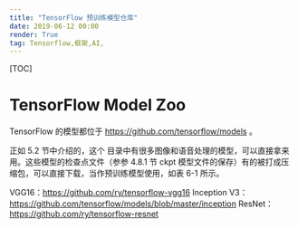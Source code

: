 ```yaml
---
title: "TensorFlow 预训练模型仓库"
date: 2019-06-12 00:00
render: True 
tag: Tensorflow,框架,AI,
---
```

[TOC]
# TensorFlow Model Zoo 
TensorFlow 的模型都位于 https://github.com/tensorflow/models 。

正如 5.2 节中介绍的，这个 目录中有很多图像和语音处理的模型，可以直接拿来用。这些模型的检查点文件（参参 4.8.1 节 ckpt 模型文件的保存）有的被打成压缩包，可以直接下载，当作预训练模型使用，如表 6-1 所示。

VGG16：https://github.com/ry/tensorflow-vgg16
Inception V3：https://github.com/tensorflow/models/blob/master/inception
ResNet：https://github.com/ry/tensorflow-resnet
